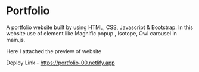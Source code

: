 # Portfolio
A portfolio website built by using HTML, CSS, Javascript &amp; Bootstrap.
In this website use of element like Magnific popup , Isotope, Owl carousel in main.js.

Here I attached the preview of website

Deploy Link -  https://portfolio-00.netlify.app

